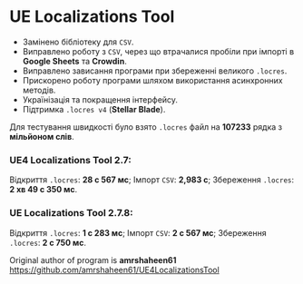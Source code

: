 # UE Localizations Tool

- Замінено бібліотеку для `CSV`.
- Виправлено роботу з `CSV`, через що втрачалися пробіли при імпорті в **Google Sheets** та **Crowdin**.
- Виправлено зависання програми при збереженні великого `.locres`.
- Прискорено роботу програми шляхом використання асинхронних методів.
- Українізація та покращення інтерфейсу.
- Підтримка `.locres v4` (**Stellar Blade**).

Для тестування швидкості було взято `.locres` файл на **107233** рядка з **мільйоном слів**.
### UE4 Localizations Tool 2.7:
Відкриття `.locres`: **28 с 567 мс**; Імпорт `CSV`: **2,983 с**; Збереження `.locres`: **2 хв 49 с 350 мс**.
### UE Localizations Tool 2.7.8:
Відкриття `.locres`: **1 с 283 мс**; Імпорт `CSV`: **2 с 567 мс**; Збереження `.locres`: **2 с 750 мс**.

Original author of program is **amrshaheen61**
https://github.com/amrshaheen61/UE4LocalizationsTool
